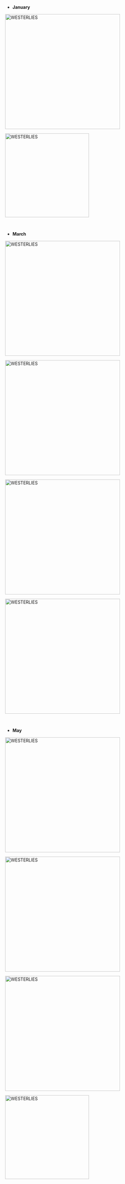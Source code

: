 + **January**

<a href="https://ucarecdn.com/e53c1a39-e3d8-43d0-b6a3-e874f46c839e/2024-01-2.jpeg" target="_blank" rel="noopener noreferrer"><img src="https://ucarecdn.com/e53c1a39-e3d8-43d0-b6a3-e874f46c839e/-/preview/600x600/-/quality/smart_retina/-/format/auto/" alt="WESTERLIES" width="370"></a>

<a href="https://ucarecdn.com/5f12fced-2f64-46ad-8cb7-dbcf656f2d80/2024-01-1.jpeg" target="_blank" rel="noopener noreferrer"><img src="https://ucarecdn.com/5f12fced-2f64-46ad-8cb7-dbcf656f2d80/-/preview/600x600/-/quality/smart_retina/-/format/auto/" alt="WESTERLIES" width="270"></a>


<br>


+ **March**

<a href="https://ucarecdn.com/ed4ec2ed-7aff-4b43-ada3-ff7249bbc3c9/2024-03-1.jpeg" target="_blank" rel="noopener noreferrer"><img src="https://ucarecdn.com/ed4ec2ed-7aff-4b43-ada3-ff7249bbc3c9/-/preview/600x600/-/quality/smart_retina/-/format/auto/" alt="WESTERLIES" width="370"></a>

<a href="https://ucarecdn.com/78add63c-71cb-44e9-a26b-2c2bfb0a13a5/2024-03-2.jpeg" target="_blank" rel="noopener noreferrer"><img src="https://ucarecdn.com/78add63c-71cb-44e9-a26b-2c2bfb0a13a5/-/preview/600x600/-/quality/smart_retina/-/format/auto/" alt="WESTERLIES" width="370"></a>

<a href="https://ucarecdn.com/426abd0a-747e-44ad-a615-64aaa88b7da9/2024-03-3.jpeg" target="_blank" rel="noopener noreferrer"><img src="https://ucarecdn.com/426abd0a-747e-44ad-a615-64aaa88b7da9/-/preview/600x600/-/quality/smart_retina/-/format/auto/" alt="WESTERLIES" width="370"></a>

<a href="https://ucarecdn.com/d5c39a45-aebf-489f-b0e0-2d2c13a72f0d/2024-03-4.jpeg" target="_blank" rel="noopener noreferrer"><img src="https://ucarecdn.com/d5c39a45-aebf-489f-b0e0-2d2c13a72f0d/-/preview/600x600/-/quality/smart_retina/-/format/auto/" alt="WESTERLIES" width="370"></a>


<br>


+ **May**

<a href="https://ucarecdn.com/3b147eeb-9155-43d9-9a40-da373a39f485/2024051.jpeg" target="_blank" rel="noopener noreferrer"><img src="https://ucarecdn.com/3b147eeb-9155-43d9-9a40-da373a39f485/-/preview/600x600/-/quality/smart_retina/-/format/auto/" alt="WESTERLIES" width="370"></a>

<a href="https://ucarecdn.com/464ab5e4-c339-48b8-99bc-302baaad0a01/2024052.jpeg" target="_blank" rel="noopener noreferrer"><img src="https://ucarecdn.com/464ab5e4-c339-48b8-99bc-302baaad0a01/-/preview/600x600/-/quality/smart_retina/-/format/auto/" alt="WESTERLIES" width="370"></a>

<a href="https://ucarecdn.com/f6545ecd-4d59-40e3-892e-5a4de33b3f82/2024053.jpeg" target="_blank" rel="noopener noreferrer"><img src="https://ucarecdn.com/f6545ecd-4d59-40e3-892e-5a4de33b3f82/-/preview/600x600/-/quality/smart_retina/-/format/auto/" alt="WESTERLIES" width="370"></a>

<a href="https://ucarecdn.com/3731866b-fc5d-4dc8-9add-b5038742f052/2024054.jpeg" target="_blank" rel="noopener noreferrer"><img src="https://ucarecdn.com/3731866b-fc5d-4dc8-9add-b5038742f052/-/preview/600x600/-/quality/smart_retina/-/format/auto/" alt="WESTERLIES" width="270"></a>


<br>



